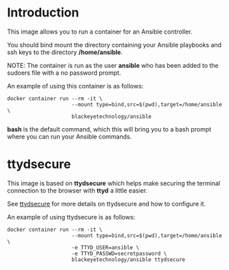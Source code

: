 # Introduction

This image allows you to run a container for an Ansible controller.

You should bind mount the directory containing your Ansible playbooks and ssh
keys to the directory **/home/ansible**.

NOTE: The container is run as the user **ansible** who has been added to the
sudoers file with a no password prompt.

An example of using this container is as follows:

```
docker container run --rm -it \
                     --mount type=bind,src=$(pwd),target=/home/ansible \
                     blackeyetechnology/ansible
```

**bash** is the default command, which this will bring you to a bash prompt
where you can run your Ansible commands.

# ttydsecure

This image is based on **ttydsecure** which helps make securing the terminal
connection to the browser with **ttyd** a little easier.

See [ttydsecure](https://hub.docker.com/r/blackeyetechnology/ttydsecure) for
more details on ttydsecure and how to configure it.

An example of using ttydsecure is as follows:

```
docker container run --rm -it \
                     --mount type=bind,src=$(pwd),target=/home/ansible \
                     -e TTYD_USER=ansible \
                     -e TTYD_PASSWD=secretpassword \
                     blackeyetechnology/ansible ttydsecure
```
